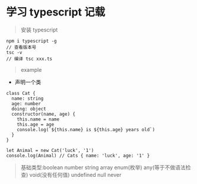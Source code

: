 # 学习 typescript 记载

> 安装 typescript

```
npm i typescript -g
// 查看版本号
tsc -v
// 编译 tsc xxx.ts
```

> example

- 声明一个类

```
class Cat {
  name: string
  age: number
  doing: object
  constructor(name, age) {
    this.name = name
    this.age = age
    console.log(`${this.name} is ${this.age} years old`)
  }
}

let Animal = new Cat('luck', '1')
console.log(Animal) // Cats { name: 'luck', age: '1' }
```

> 基础类型:boolean number string array enum(枚举) any(等于不做语法检查) void(没有任何值) undefined null  never
```

```
